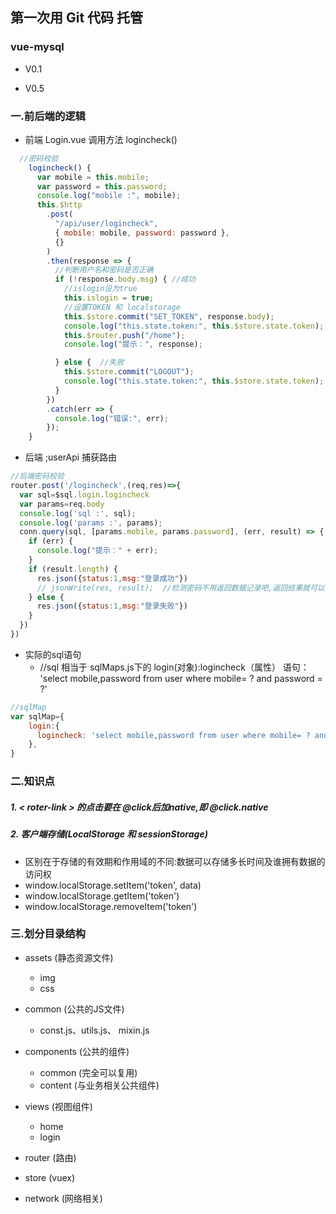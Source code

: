<!--
 * @作者: Edwin Yeung
 * @Date: 2020-02-18 13:38:59
 * @修改人: Edwin Yeung
 * @LastEditTime: 2020-03-15 14:51:04
 * @描述: 
 -->
## 第一次用 Git 代码 托管
### vue-mysql

- V0.1



- V0.5
### 一.前后端的逻辑  
  - 前端 Login.vue 调用方法 logincheck()

```js
  //密码校验
    logincheck() {
      var mobile = this.mobile;
      var password = this.password;
      console.log("mobile :", mobile);
      this.$http
        .post(
          "/api/user/logincheck",
          { mobile: mobile, password: password },
          {}
        )
        .then(response => {
          //判断用户名和密码是否正确
          if (!response.body.msg) { //成功
            //islogin设为true
            this.islogin = true;
            //设置TOKEN 和 localstorage
            this.$store.commit("SET_TOKEN", response.body);
            console.log("this.state.token:", this.$store.state.token);
            this.$router.push("/home");
            console.log("提示：", response);

          } else {  //失败
            this.$store.commit("LOGOUT");
            console.log("this.state.token:", this.$store.state.token);
          }
        })
        .catch(err => {
          console.log("错误:", err);
        });
    }
```

- 后端 ;userApi 捕获路由

```js
//后端密码校验
router.post('/logincheck',(req,res)=>{
  var sql=$sql.login.logincheck
  var params=req.body
  console.log('sql :', sql);
  console.log('params :', params);
  conn.query(sql, [params.mobile, params.password], (err, result) => {
    if (err) {
      console.log("提示：" + err);
    }
    if (result.length) {
      res.json({status:1,msg:"登录成功"})
      // jsonWrite(res, result);  //检测密码不用返回数据记录吧,返回结果就可以
    } else {
      res.json({status:1,msg:"登录失败"})
    }
  })
})
```
- 实际的sql语句
  - //sql 相当于 sqlMaps.js下的 login(对象):logincheck（属性） 语句： 'select mobile,password from user where mobile= ? and password = ?'
```js
//sqlMap
var sqlMap={
    login:{
      logincheck: 'select mobile,password from user where mobile= ? and password = ?'
    },
}
```  
### 二.知识点
 ##### 1. < roter-link > 的点击要在 @click后加native,即 @click.native
 
 ##### 2. 客户端存储(LocalStorage 和 sessionStorage)
 - 区别在于存储的有效期和作用域的不同:数据可以存储多长时间及谁拥有数据的访问权
 - window.localStorage.setItem('token', data)
 - window.localStorage.getItem('token')
 - window.localStorage.removeItem('token')


### 三.划分目录结构

- assets (静态资源文件)
  - img
  - css
- common (公共的JS文件)
  - const.js、utils.js、 mixin.js

- components (公共的组件)
  - common (完全可以复用)
  - content (与业务相关公共组件)
- views (视图组件)
  - home
  - login
- router (路由)
- store (vuex)
- network (网络相关)



